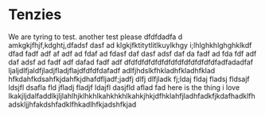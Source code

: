 # Tenzies
We are tyring to test. another test please dfdfdadfa d amkgkjfhjf,kdghtj,dfadsf dasf ad klgkjfktitytlitlkuylkhgy i;lhlghkhlghghklkdf dfad fadf adf af adf ad fdaf ad fdasf daf dasf adsf daf da fadf ad fda fdf adf daf adsf ad fadf adf dafad fadf adf dfdfdfdfdfdfdfdfdfdfdfdfdfdfadfadadfaf ljaljdlfjaldfjladjfladjflajdfdfdfdafadf adlfjhdslkfhkladhfkladhfklad hfkdahfkdsahfkjdahfkjdhafdfljadf;jadfj dlfj dlfjladk fj;ldaj fldaj fladsj fldsajf ldsjfl dsafla fld jfladj fladjf ldajfl dasjfld aflad fad here is the thing i love lkakjljdalfaddlkjljlahlhjklhkhlkahkhkhlkahkjhkjdfhklahfjladhfadkfjkdafhadklfhadskljjhfakdshfadklfhkadlhfkjadshfkjad